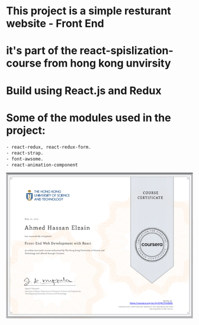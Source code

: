 # This project is a simple resturant website - Front End

# it's part of the react-spislization-course from hong kong unvirsity

# Build using React.js and Redux

# Some of the modules used in the project:

    - react-redux, react-redux-form.
    - react-strap.
    - font-awsome.
    - react-animation-component

!['Front-End Web Development with React'](</certifications/Front-end%20Web%20Development%20with%20React%20(img).PNG> "Certificate")
